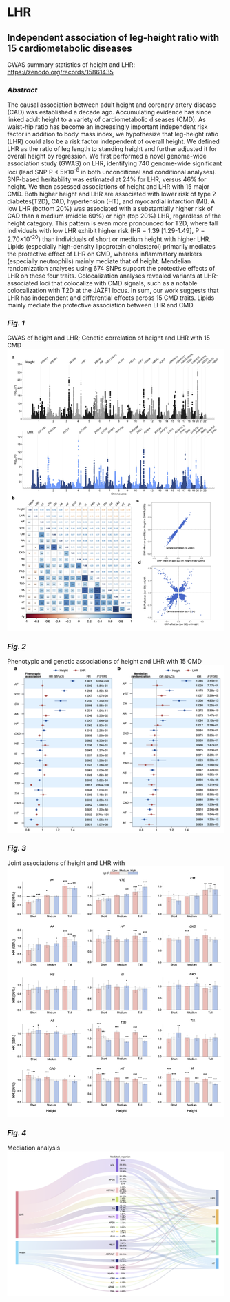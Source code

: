 # LHR

## **Independent association of leg-height ratio with 15 cardiometabolic diseases**

GWAS summary statistics of height and LHR: https://zenodo.org/records/15861435

### *Abstract*

The causal association between adult height and coronary artery disease (CAD) was established a decade ago. Accumulating evidence has since linked adult height to a variety of cardiometabolic diseases (CMD). As waist-hip ratio has become an increasingly important independent risk factor in addition to body mass index, we hypothesize that leg-height ratio (LHR) could also be a risk factor independent of overall height. 
We defined LHR as the ratio of leg length to standing height and further adjusted it for overall height by regression. We first performed a novel genome-wide association study (GWAS) on LHR, identifying 740 genome-wide significant loci (lead SNP P < 5×10<sup>-8</sup> in both unconditional and conditional analyses). SNP-based heritability was estimated at 24% for LHR, versus 46% for height. We then assessed associations of height and LHR with 15 major CMD. Both higher height and LHR are associated with lower risk of type 2 diabetes(T2D), CAD, hypertension (HT), and myocardial infarction (MI). A low LHR (bottom 20%) was associated with a substantially higher risk of CAD than a medium (middle 60%) or high (top 20%) LHR, regardless of the height category. This pattern is even more pronounced for T2D, where tall individuals with low LHR exhibit higher risk (HR = 1.39 [1.29-1.49], P = 2.70×10<sup>-20</sup>) than individuals of short or medium height with higher LHR. Lipids (especially high-density lipoprotein cholesterol) primarily mediates the protective effect of LHR on CMD, whereas inflammatory markers (especially neutrophils) mainly mediate that of height. Mendelian randomization analyses using 674 SNPs support the protective effects of LHR on these four traits. Colocalization analyses revealed variants at LHR-associated loci that colocalize with CMD signals, such as a notable colocalization with T2D at the JAZF1 locus. 
In sum, our work suggests that LHR has independent and differential effects across 15 CMD traits. Lipids mainly mediate the protective association between LHR and CMD.

### *Fig. 1*
GWAS of height and LHR; Genetic correlation of height and LHR with 15 CMD
![Fig. 1](Figures/Fig1.png)

### *Fig. 2*
Phenotypic and genetic associations of height and LHR with 15 CMD
![Fig. 2](Figures/Fig2.png)

### *Fig. 3* 
Joint associations of height and LHR with
![Fig. 3](Figures/Fig3.png)

### *Fig. 4* 
Mediation analysis
![Fig. 4](Figures/Fig4.png)